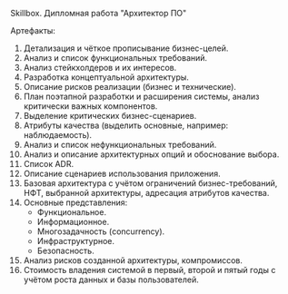 Skillbox. Дипломная работа "Архитектор ПО"

Артефакты:
1.	Детализация и чёткое прописывание бизнес-целей. 
2.	Анализ и список функциональных требований.
3.	Анализ стейкхолдеров и их интересов.
4.	Разработка концептуальной архитектуры.
5.	Описание рисков реализации (бизнес и технические).
6.	План поэтапной разработки и расширения системы, анализ критически важных компонентов. 
7.	Выделение критических бизнес-сценариев.
8.	Атрибуты качества (выделить основные, например: наблюдаемость).
9.	Анализ и список нефункциональных требований.
10.	Анализ и описание архитектурных опций и обоснование выбора. 
11.	Список ADR. 
12.	Описание сценариев использования приложения. 
13.	Базовая архитектура с учётом ограничений бизнес-требований, НФТ, выбранной архитектуры, адресация атрибутов качества.
14.	Основные представления: 
    - Функциональное. 
    - Информационное.
    - Многозадачность (concurrency).
    - Инфраструктурное.
    - Безопасность. 
15.	Анализ рисков созданной архитектуры, компромиссов.
16.	Стоимость владения системой в первый, второй и пятый годы с учётом роста данных и базы пользователей. 

